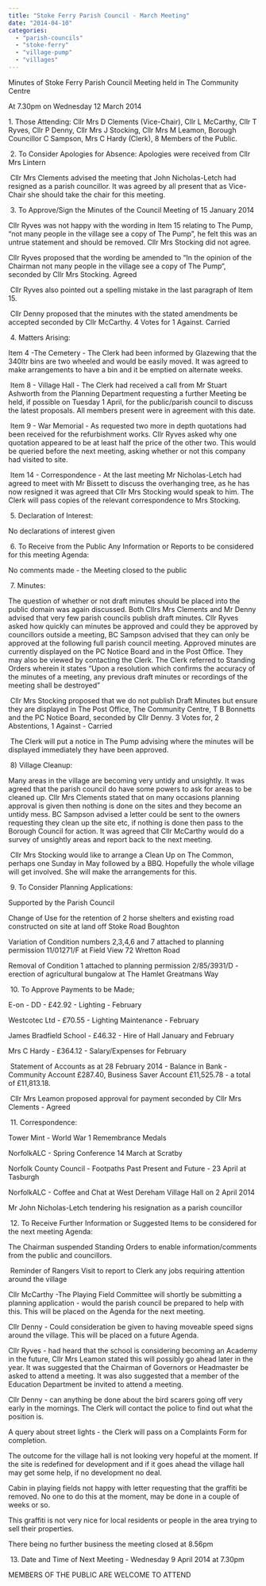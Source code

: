 ```yaml
---
title: "Stoke Ferry Parish Council - March Meeting"
date: "2014-04-10"
categories: 
  - "parish-councils"
  - "stoke-ferry"
  - "village-pump"
  - "villages"
---
```


Minutes of Stoke Ferry Parish Council Meeting held in The Community Centre

At 7.30pm on Wednesday 12 March 2014

1\. Those Attending: Cllr Mrs D Clements (Vice-Chair), Cllr L McCarthy, Cllr T Ryves, Cllr P Denny, Cllr Mrs J Stocking, Cllr Mrs M Leamon, Borough Councillor C Sampson, Mrs C Hardy (Clerk), 8 Members of the Public.

 2. To Consider Apologies for Absence: Apologies were received from Cllr Mrs Lintern

 Cllr Mrs Clements advised the meeting that John Nicholas-Letch had resigned as a parish councillor. It was agreed by all present that as Vice-Chair she should take the chair for this meeting.

 3. To Approve/Sign the Minutes of the Council Meeting of 15 January 2014

Cllr Ryves was not happy with the wording in Item 15 relating to The Pump, “not many people in the village see a copy of The Pump”, he felt this was an untrue statement and should be removed. Cllr Mrs Stocking did not agree.

Cllr Ryves proposed that the wording be amended to “In the opinion of the Chairman not many people in the village see a copy of The Pump“, seconded by Cllr Mrs Stocking. Agreed

 Cllr Ryves also pointed out a spelling mistake in the last paragraph of Item 15.

 Cllr Denny proposed that the minutes with the stated amendments be accepted seconded by Cllr McCarthy. 4 Votes for 1 Against. Carried

 4. Matters Arising:

Item 4 -The Cemetery - The Clerk had been informed by Glazewing that the 340ltr bins are two wheeled and would be easily moved. It was agreed to make arrangements to have a bin and it be emptied on alternate weeks.

 Item 8 - Village Hall - The Clerk had received a call from Mr Stuart Ashworth from the Planning Department requesting a further Meeting be held, if possible on Tuesday 1 April, for the public/parish council to discuss the latest proposals. All members present were in agreement with this date.

 Item 9 - War Memorial - As requested two more in depth quotations had been received for the refurbishment works. Cllr Ryves asked why one quotation appeared to be at least half the price of the other two. This would be queried before the next meeting, asking whether or not this company had visited to site.

 Item 14 - Correspondence - At the last meeting Mr Nicholas-Letch had agreed to meet with Mr Bissett to discuss the overhanging tree, as he has now resigned it was agreed that Cllr Mrs Stocking would speak to him. The Clerk will pass copies of the relevant correspondence to Mrs Stocking.

 5. Declaration of Interest:

No declarations of interest given

 6. To Receive from the Public Any Information or Reports to be considered for this meeting Agenda:

No comments made - the Meeting closed to the public

 7. Minutes:

The question of whether or not draft minutes should be placed into the public domain was again discussed. Both Cllrs Mrs Clements and Mr Denny advised that very few parish councils publish draft minutes. Cllr Ryves asked how quickly can minutes be approved and could they be approved by councillors outside a meeting, BC Sampson advised that they can only be approved at the following full parish council meeting. Approved minutes are currently displayed on the PC Notice Board and in the Post Office. They may also be viewed by contacting the Clerk. The Clerk referred to Standing Orders wherein it states “Upon a resolution which confirms the accuracy of the minutes of a meeting, any previous draft minutes or recordings of the meeting shall be destroyed”

 Cllr Mrs Stocking proposed that we do not publish Draft Minutes but ensure they are displayed in The Post Office, The Community Centre, T B Bonnetts and the PC Notice Board, seconded by Cllr Denny. 3 Votes for, 2 Abstentions, 1 Against - Carried

 The Clerk will put a notice in The Pump advising where the minutes will be displayed immediately they have been approved.

 8) Village Cleanup:

Many areas in the village are becoming very untidy and unsightly. It was agreed that the parish council do have some powers to ask for areas to be cleaned up. Cllr Mrs Clements stated that on many occasions planning approval is given then nothing is done on the sites and they become an untidy mess. BC Sampson advised a letter could be sent to the owners requesting they clean up the site etc, if nothing is done then pass to the Borough Council for action. It was agreed that Cllr McCarthy would do a survey of unsightly areas and report back to the next meeting.

 Cllr Mrs Stocking would like to arrange a Clean Up on The Common, perhaps one Sunday in May followed by a BBQ. Hopefully the whole village will get involved. She will make the arrangements for this.

 9. To Consider Planning Applications:

Supported by the Parish Council

Change of Use for the retention of 2 horse shelters and existing road constructed on site at land off Stoke Road Boughton

Variation of Condition numbers 2,3,4,6 and 7 attached to planning permission 11/01271/F at Field View 72 Wretton Road

Removal of Condition 1 attached to planning permission 2/85/3931/D - erection of agricultural bungalow at The Hamlet Greatmans Way

 10. To Approve Payments to be Made;

E-on - DD - £42.92 - Lighting - February

Westcotec Ltd - £70.55 - Lighting Maintenance - February

James Bradfield School - £46.32 - Hire of Hall January and February

Mrs C Hardy - £364.12 - Salary/Expenses for February

 Statement of Accounts as at 28 February 2014 - Balance in Bank - Community Account £287.40, Business Saver Account £11,525.78 - a total of £11,813.18.

 Cllr Mrs Leamon proposed approval for payment seconded by Cllr Mrs Clements - Agreed

 11. Correspondence:

Tower Mint - World War 1 Remembrance Medals

NorfolkALC - Spring Conference 14 March at Scratby

Norfolk County Council - Footpaths Past Present and Future - 23 April at Tasburgh

NorfolkALC - Coffee and Chat at West Dereham Village Hall on 2 April 2014

Mr John Nicholas-Letch tendering his resignation as a parish councillor

 12. To Receive Further Information or Suggested Items to be considered for the next meeting Agenda:

The Chairman suspended Standing Orders to enable information/comments from the public and councillors.

 Reminder of Rangers Visit to report to Clerk any jobs requiring attention around the village

Cllr McCarthy -The Playing Field Committee will shortly be submitting a planning application - would the parish council be prepared to help with this. This will be placed on the Agenda for the next meeting.

Cllr Denny - Could consideration be given to having moveable speed signs around the village. This will be placed on a future Agenda.

Cllr Ryves - had heard that the school is considering becoming an Academy in the future, Cllr Mrs Leamon stated this will possibly go ahead later in the year. It was suggested that the Chairman of Governors or Headmaster be asked to attend a meeting. It was also suggested that a member of the Education Department be invited to attend a meeting.

Cllr Denny - can anything be done about the bird scarers going off very early in the mornings. The Clerk will contact the police to find out what the position is.

A query about street lights - the Clerk will pass on a Complaints Form for completion.

The outcome for the village hall is not looking very hopeful at the moment. If the site is redefined for development and if it goes ahead the village hall may get some help, if no development no deal.

Cabin in playing fields not happy with letter requesting that the graffiti be removed. No one to do this at the moment, may be done in a couple of weeks or so.

This graffiti is not very nice for local residents or people in the area trying to sell their properties.

There being no further business the meeting closed at 8.56pm

 13. Date and Time of Next Meeting - Wednesday 9 April 2014 at 7.30pm

MEMBERS OF THE PUBLIC ARE WELCOME TO ATTEND
